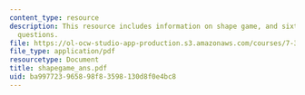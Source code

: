 ```yaml
---
content_type: resource
description: This resource includes information on shape game, and sixteen related
  questions.
file: https://ol-ocw-studio-app-production.s3.amazonaws.com/courses/7-391-concept-centered-teaching-fall-2005/ba997723965898f83598130d8f0e4bc8_shapegame_ans.pdf
file_type: application/pdf
resourcetype: Document
title: shapegame_ans.pdf
uid: ba997723-9658-98f8-3598-130d8f0e4bc8
---
```

